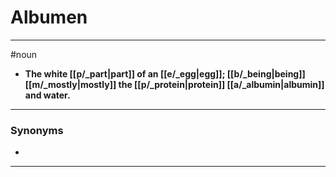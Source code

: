 # Albumen
---
#noun
- **The white [[p/_part|part]] of an [[e/_egg|egg]]; [[b/_being|being]] [[m/_mostly|mostly]] the [[p/_protein|protein]] [[a/_albumin|albumin]] and water.**
---
### Synonyms
- 
---

